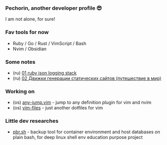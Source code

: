 ### Pechorin, another developer profile 😎

I am not alone, for sure!

### Fav tools for now

- Ruby / Go / Rust / VimScript / Bash
- Nvim / Obsidian

### Some notes

- (ru) [01 ruby json logging stack](posts/01-ruby-json-logging-stack.md)
- (ru) [02 Движки генерации статических сайтов (путешествие в мир)](posts/02-движки-генерации-статических-сайтов.md)

### Working on

- (os) [any-jump.vim](https://github.com/pechorin/any-jump.vim) - jump to any definition plugin for vim and nvim
- (os) [vim-files](https://github.com/pechorin/vim-files) - just another dotfiles for vim

### Little dev researches

- [pbr.sh](https://github.com/pechorin/pbr.sh) - backup tool for container environment and host databases on plain bash, for deep linux shell env education purpose project
